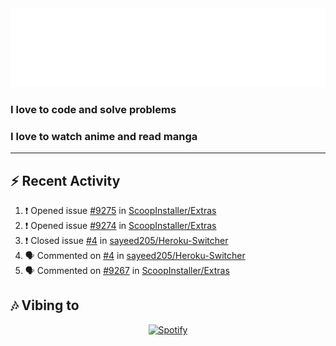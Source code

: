 <div align="center">
<img src="https://raw.githubusercontent.com/sayeed205/sayeed205/master/header.svg">
</div>
  
### I love to code and solve problems

### I love to watch anime and read manga

---
## ⚡ Recent Activity
<!--START_SECTION:activity-->
1. ❗️ Opened issue [#9275](https://github.com/ScoopInstaller/Extras/issues/9275) in [ScoopInstaller/Extras](https://github.com/ScoopInstaller/Extras)
2. ❗️ Opened issue [#9274](https://github.com/ScoopInstaller/Extras/issues/9274) in [ScoopInstaller/Extras](https://github.com/ScoopInstaller/Extras)
3. ❗️ Closed issue [#4](https://github.com/sayeed205/Heroku-Switcher/issues/4) in [sayeed205/Heroku-Switcher](https://github.com/sayeed205/Heroku-Switcher)
4. 🗣 Commented on [#4](https://github.com/sayeed205/Heroku-Switcher/issues/4) in [sayeed205/Heroku-Switcher](https://github.com/sayeed205/Heroku-Switcher)
5. 🗣 Commented on [#9267](https://github.com/ScoopInstaller/Extras/issues/9267) in [ScoopInstaller/Extras](https://github.com/ScoopInstaller/Extras)
<!--END_SECTION:activity-->

## 🎶 Vibing to
<div align="center">
  <a href="https://open.spotify.com/user/31wgrcodyvofq7iqkfg45v2uftl4">
    <img src="https://spotify-github-profile.vercel.app/api/view.svg?uid=31wgrcodyvofq7iqkfg45v2uftl4&cover_image=true&theme=default&bar_color_cover=true" alt="Spotify"
         </a>
</div>
